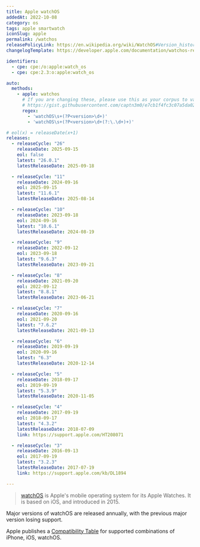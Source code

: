 ```yaml
---
title: Apple watchOS
addedAt: 2022-10-08
category: os
tags: apple smartwatch
iconSlug: apple
permalink: /watchos
releasePolicyLink: https://en.wikipedia.org/wiki/WatchOS#Version_history
changelogTemplate: https://developer.apple.com/documentation/watchos-release-notes/watchos-__RELEASE_CYCLE__-release-notes

identifiers:
  - cpe: cpe:/o:apple:watch_os
  - cpe: cpe:2.3:o:apple:watch_os

auto:
  methods:
    - apple: watchos
      # If you are changing these, please use this as your corpus to validate your changes:
      # https://gist.githubusercontent.com/captn3m0/e7cb1f4fc3c07a5da0296ebda2b33e15/raw/5747e42ad611ec9ffdb7a2d1c0e3946bb87ab6d7/apple.txt
      regex:
        - 'watchOS\s+(?P<version>\d+)'
        - 'watchOS\s+(?P<version>\d+(?:\.\d+)+)'

# eol(x) = releaseDate(x+1)
releases:
  - releaseCycle: "26"
    releaseDate: 2025-09-15
    eol: false
    latest: "26.0.1"
    latestReleaseDate: 2025-09-18

  - releaseCycle: "11"
    releaseDate: 2024-09-16
    eol: 2025-09-15
    latest: "11.6.1"
    latestReleaseDate: 2025-08-14

  - releaseCycle: "10"
    releaseDate: 2023-09-18
    eol: 2024-09-16
    latest: "10.6.1"
    latestReleaseDate: 2024-08-19

  - releaseCycle: "9"
    releaseDate: 2022-09-12
    eol: 2023-09-18
    latest: "9.6.3"
    latestReleaseDate: 2023-09-21

  - releaseCycle: "8"
    releaseDate: 2021-09-20
    eol: 2022-09-12
    latest: "8.8.1"
    latestReleaseDate: 2023-06-21

  - releaseCycle: "7"
    releaseDate: 2020-09-16
    eol: 2021-09-20
    latest: "7.6.2"
    latestReleaseDate: 2021-09-13

  - releaseCycle: "6"
    releaseDate: 2019-09-19
    eol: 2020-09-16
    latest: "6.3"
    latestReleaseDate: 2020-12-14

  - releaseCycle: "5"
    releaseDate: 2018-09-17
    eol: 2019-09-19
    latest: "5.3.9"
    latestReleaseDate: 2020-11-05

  - releaseCycle: "4"
    releaseDate: 2017-09-19
    eol: 2018-09-17
    latest: "4.3.2"
    latestReleaseDate: 2018-07-09
    link: https://support.apple.com/HT208071

  - releaseCycle: "3"
    releaseDate: 2016-09-13
    eol: 2017-09-19
    latest: "3.2.3"
    latestReleaseDate: 2017-07-19
    link: https://support.apple.com/kb/DL1894

---
```


> [watchOS](https://www.apple.com/watchos/) is Apple's mobile operating system for its Apple Watches.
> It is based on iOS, and introduced in 2015.

Major versions of watchOS are released annually, with the previous major version losing support.

Apple publishes a [Compatibility Table](https://support.apple.com/118490) for supported combinations of iPhone, iOS, watchOS.
